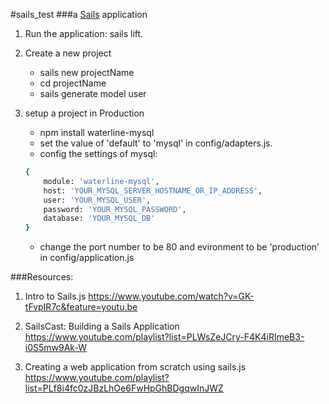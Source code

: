 #sails_test
###a [Sails](http://sailsjs.org) application

1. Run the application: sails lift.

2. Create a new project
    - sails new projectName
    - cd projectName
    - sails generate model user


3. setup a project in Production
    - npm install waterline-mysql
    - set the value of 'default' to 'mysql' in config/adapters.js.
    - config the settings of mysql: 
    ```sh
    {
		module: 'waterline-mysql',
		host: 'YOUR_MYSQL_SERVER_HOSTNAME_OR_IP_ADDRESS',
		user: 'YOUR_MYSQL_USER',
		password: 'YOUR_MYSQL_PASSWORD',
		database: 'YOUR_MYSQL_DB'
	}
	```
    - change the port number to be 80 and evironment to be 'production' in config/application.js

###Resources:
1. Intro to Sails.js
https://www.youtube.com/watch?v=GK-tFvpIR7c&feature=youtu.be 

2. SailsCast: Building a Sails Application
https://www.youtube.com/playlist?list=PLWsZeJCry-F4K4iRImeB3-i0S5mw9Ak-W 

3. Creating a web application from scratch using sails.js
https://www.youtube.com/playlist?list=PLf8i4fc0zJBzLhOe6FwHpGhBDgqwInJWZ 
